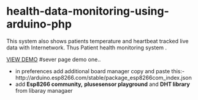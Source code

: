 # health-data-monitoring-using-arduino-php
This system also shows patients temperature and heartbeat tracked live data with Internetwork. Thus Patient health monitoring system .

<a href="https://patienthealthviewer.000webhostapp.com/healthss.php">VIEW DEMO</a>
     #sever page demo one..
<ul>
     <li>in preferences add additional board manager copy and paste this:-http://arduino.esp8266.com/stable/package_esp8266com_index.json
     <li>add <b>Esp8266 community,</b> <b>plusesensor playground</b> and <b>DHT library</b> from libaray managaer  </li>
</ul>
